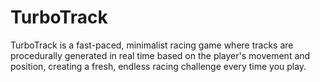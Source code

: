 # TurboTrack
TurboTrack is a fast-paced, minimalist racing game where tracks are procedurally generated in real time based on the player's movement and position, creating a fresh, endless racing challenge every time you play.
